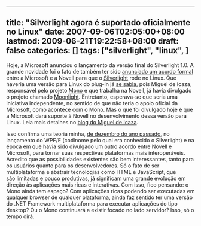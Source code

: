 
---
title: "Silverlight agora é suportado oficialmente no Linux"
date: 2007-09-06T02:05:00+08:00
lastmod: 2009-06-21T19:22:58+08:00
draft: false
categories: []
tags: ["silverlight", "linux", ]
---


Hoje, a Microsoft anunciou o lançamento da versão final do Silverlight 1.0. A grande novidade foi o fato de também ter sido [anunciado um acordo formal](http://www.microsoft.com/presspass/press/2007/sep07/09-04SilverlightPR.mspx) entre a Microsoft e a Novell para que o [Silverlight](http://silverlight.net/) rode no Linux. Que haveria uma versão para Linux do plug-in já [se sabia](/blog/post/2007/05/06/Novidades-do-Silverlight.aspx "Novidades do Silverlight"), pois Miguel de Icaza, responsável pelo projeto [Mono](http://www.mono-project.com/Main_Page) e que trabalha na Novell, já havia divulgado o projeto chamado [Moonlight](http://www.mono-project.com/Moonlight). Entretanto, esperava-se que seria uma iniciativa independente, no sentido de que não teria o apoio oficial da Microsoft, como acontece com o Mono. Mas o que foi divulgado hoje é que a Microsoft dará suporte à Novell no desenvolvimento dessa versão para Linux. Leia mais detalhes no [blog do Miguel de Icaza](http://tirania.org/blog/archive/2007/Sep-05.html).

Isso confirma uma teoria minha, [de dezembro do ano passado](/blog/post/2006/12/06/Aplicacoes-web-ricas-e-interativas-somente-com-AJAX-Reveja-seus-conceitos-com-o-WPFE.aspx "Aplicações web ricas e interativas somente com AJAX? Reveja seus conceitos com o WPF/E"), no lançamento do WPF/E (codinome pelo qual era conhecido o Silverlight) e na época em que havia sido divulgado um outro acordo entre Novell e Microsoft, para tornar suas respectivas plataformas mais interoperáveis. Acredito que as possibilidades existentes são bem interessantes, tanto para os usuários quanto para os desenvolvedores. Só o fato de ser multiplataforma e abstrair tecnologias como HTML e JavaScript, que são limitadas e pouco produtivas, já significam uma grande evolução em direção às aplicações mais ricas e interativas. Com isso, fico pensando: o Mono ainda tem espaço? Com aplicações ricas podendo ser executadas em qualquer browser de qualquer plataforma, ainda faz sentido ter uma versão do .NET Framework multiplataforma para executar aplicações do tipo desktop? Ou o Mono continuará a existir focado no lado servidor? Isso, só o tempo dirá.

